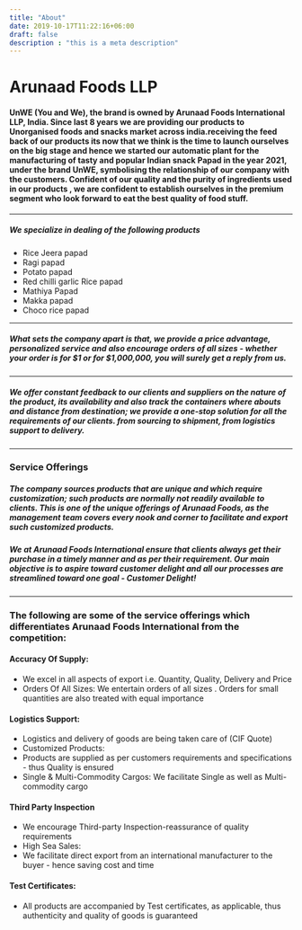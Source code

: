 ```yaml
---
title: "About"
date: 2019-10-17T11:22:16+06:00
draft: false
description : "this is a meta description"
---
```


# Arunaad Foods LLP


#### UnWE (You and We), the brand is owned by Arunaad Foods International LLP, India. Since last 8 years we are providing our products to Unorganised foods and snacks market across india.receiving the feed back of our products its now that we think is the time to launch ourselves on the big stage and hence we started our automatic plant for the manufacturing of tasty and popular Indian snack Papad in the year 2021, under the brand UnWE, symbolising the relationship of our company with the customers. Confident of our quality and the purity of ingredients used in our products , we are confident to establish ourselves in the premium segment who look forward to eat the best quality of food stuff.

------------

##### We specialize in dealing of the following products
- Rice Jeera papad
- Ragi papad
- Potato papad
- Red chilli garlic Rice papad
- Mathiya Papad
- Makka papad
- Choco rice papad

------------

##### What sets the company apart is that, we provide a price advantage, personalized service and also encourage orders of all sizes - whether your order is for $1 or for $1,000,000, you will surely get a reply from us.

------------

##### We offer constant feedback to our clients and suppliers on the nature of the product, its availability and also track the containers where abouts and distance from destination; we provide a one-stop solution for all the requirements of our clients. from sourcing to shipment, from logistics support to delivery.

------------

### Service Offerings
##### The company sources products that are unique and which require customization; such products are normally not readily available to clients. This is one of the unique offerings of Arunaad Foods, as the management team covers every nook and corner to facilitate and export such customized products.

##### We at Arunaad Foods International ensure that clients always get their purchase in a timely manner and as per their requirement. Our main objective is to aspire toward customer delight and all our processes are streamlined toward one goal - Customer Delight!

------------

### The following are some of the service offerings which differentiates Arunaad Foods International from the competition:


####  Accuracy Of Supply:
- We excel in all aspects of export i.e. Quantity, Quality, Delivery and Price
-  Orders Of All Sizes: We entertain orders of all sizes . Orders for small quantities are also treated with equal importance

#### Logistics Support:
- Logistics and delivery of goods are being taken care of (CIF Quote)
-  Customized Products:
- Products are supplied as per customers requirements and specifications - thus Quality is ensured
-  Single & Multi-Commodity Cargos: We facilitate Single as well as Multi-commodity cargo
 
####  Third Party Inspection
- We encourage Third-party Inspection-reassurance of quality requirements
-  High Sea Sales:
- We facilitate direct export from an international manufacturer to the buyer - hence saving cost and time
 
####  Test Certificates:
- All products are accompanied by Test certificates, as applicable, thus authenticity and quality of goods is guaranteed
